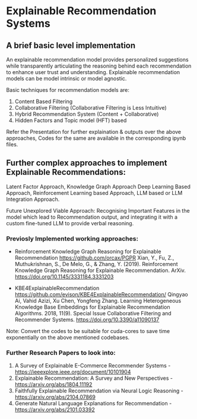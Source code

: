# Explainable Recommendation Systems
## A brief basic level implementation

An explainable recommendation model provides personalized suggestions while transparently articulating the reasoning behind each recommendation to enhance user trust and understanding.
Explainable recommendation models can be model intrinsic or model agnostic.

Basic techniques for recommendation models are:
1. Content Based Filtering
2. Collaborative Filtering (Collaborative Filtering is Less Intuitive)
3. Hybrid Recommendation System (Content + Collaborative)
4. Hidden Factors and Topic model (HFT) based

Refer the Presentation for further explaination & outputs over the above approaches,
Codes for the same are available in the corresponding ipynb files.

## Further complex approaches to implement Explainable Recommendations:

Latent Factor Approach,
Knowledge Graph Approach
Deep Learning Based Approach, 
Reinforcement Learning based Approach,
LLM based or LLM Integration Approach.

Future Unexplored Viable Approach:
Recognising Important Features in the model which lead to Recommendation output, and integrating it with a custom fine-tuned LLM to provide verbal reasoning.

### Previosly Implemented working approaches:

* Reinforcement Knowledge Graph Reasoning for Explainable Recommendation
https://github.com/orcax/PGPR 
Xian, Y., Fu, Z., Muthukrishnan, S., De Melo, G., & Zhang, Y. (2019). Reinforcement Knowledge Graph Reasoning for Explainable Recommendation. ArXiv. https://doi.org/10.1145/3331184.3331203 

* KBE4ExplainableRecommendation
https://github.com/evison/KBE4ExplainableRecommendation/ 
Qingyao Ai, Vahid Azizi, Xu Chen, Yongfeng Zhang.
Learning Heterogeneous Knowledge Base Embeddings for Explainable Recommendation
Algorithms. 2018, 11(9). Special Issue Collaborative Filtering and Recommender Systems. https://doi.org/10.3390/a11090137 

Note: Convert the codes to be suitable for cuda-cores to save time exponentially on the above mentioned codebases.

### Further Research Papers to look into:

1. A Survey of Explainable E-Commerce Recommender Systems - https://ieeexplore.ieee.org/document/10101904
2. Explainable Recommendation: A Survey and New Perspectives - https://arxiv.org/abs/1804.11192
3. Faithfully Explainable Recommendation via Neural Logic Reasoning - https://arxiv.org/abs/2104.07869
4. Generate Natural Language Explanations for Recommendation - https://arxiv.org/abs/2101.03392 